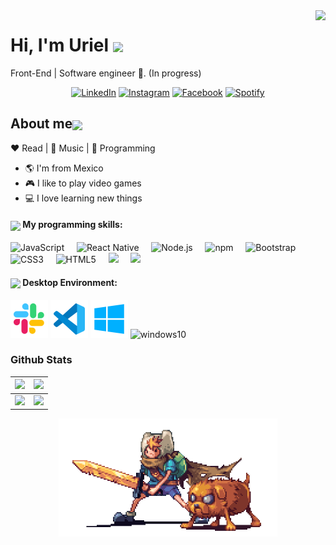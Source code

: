 <img align="right" src="https://media.giphy.com/media/H4DgojtuLT7slMWiq2/giphy.gif">


# Hi, I'm Uriel <img align="center" src="https://media.giphy.com/media/H7r5XcQccQvlXPwUOR/giphy.gif" width="100">
Front-End | Software engineer :robot:. (In progress)
<div align="center">
<a href="https://www.linkedin.com/in/no%C3%A9-uriel-alvarado-ram%C3%ADrez-4a8ab3252/" target="_blank"><img src="https://img.shields.io/badge/LinkedIn-%230077B5.svg?&style=flat-square&logo=linkedin&logoColor=white" alt="LinkedIn"></a>
<a href="https://www.instagram.com/urialv08_/?hl=es-la" target="_blank"><img src="https://img.shields.io/badge/Instagram-%23E4405F.svg?&style=flat-square&logo=instagram&logoColor=white" alt="Instagram"></a>
<a href="https://www.facebook.com/UrielAR08/" target="_blank"><img src="https://img.shields.io/badge/Facebook-%231877F2.svg?&style=flat-square&logo=facebook&logoColor=white" alt="Facebook"></a>
<a href="https://open.spotify.com/user/31x7ifb7s46ldfmx6yu5lfzhnoci?si=0cc8c374a5e548a8" target="_blank"><img src="https://img.shields.io/badge/Spotify-%231ED760.svg?&style=flat-square&logo=spotify&logoColor=white" alt="Spotify"></a>
</div>

## About me<img align="center" src="https://media.giphy.com/media/1fhj2FW0661V3Nb2Me/giphy.gif" width="50"> 

:heart: Read | :black_heart: Music | :blue_heart: Programming

- :earth_americas: I'm from Mexico
- :video_game: I like to play video games
- :computer: I love learning new things


#### <img align="center" src="https://media.giphy.com/media/QssGEmpkyEOhBCb7e1/giphy.gif" width="25">  My programming skills:

![JavaScript](https://img.icons8.com/color/48/000000/javascript.png) &nbsp;&nbsp;&nbsp;
![React Native](https://img.icons8.com/color/48/000000/react-native.png) &nbsp;&nbsp;&nbsp;
![Node.js](https://img.icons8.com/color/48/000000/nodejs.png) &nbsp;&nbsp;&nbsp;
![npm](https://img.icons8.com/color/48/000000/npm.png) &nbsp;&nbsp;&nbsp;
![Bootstrap](https://img.icons8.com/color/48/000000/bootstrap.png) &nbsp;&nbsp;&nbsp;
![CSS3](https://img.icons8.com/color/48/000000/css3.png) &nbsp;&nbsp;&nbsp;
![HTML5](https://img.icons8.com/color/48/000000/html-5.png) &nbsp;&nbsp;&nbsp;
<img src="https://laravel.com/img/logomark.min.svg" width="5%"> &nbsp;&nbsp;&nbsp;
<img src="https://upload.wikimedia.org/wikipedia/commons/thumb/2/27/PHP-logo.svg/2560px-PHP-logo.svg.png" width="6%"> &nbsp;&nbsp;&nbsp;


#### <img align="center" src="https://media.giphy.com/media/QssGEmpkyEOhBCb7e1/giphy.gif" width="25">  Desktop Environment:
<p align="left">
  <img style="margin: auto;" src="https://raw.githubusercontent.com/sachinverma53121/sachinverma53121/master/icons/slack.png" alt=slack width="60" height="60"/>
  <img style="margin: auto;" src="https://raw.githubusercontent.com/sachinverma53121/sachinverma53121/master/icons/vsc.png" alt=vs width="60" height="60"/>
  <img style="margin: auto;" src="https://raw.githubusercontent.com/sachinverma53121/sachinverma53121/master/icons/win10.png" alt=windows10 width="60" height="60"/>
  <img style="margin: auto;" src="https://upload.wikimedia.org/wikipedia/commons/thumb/a/ae/Github-desktop-logo-symbol.svg/1024px-Github-desktop-logo-symbol.svg.png" alt=windows10 width="60" height="60"/>
</p>

### Github Stats

|![][gh-stats-widget] | ![][streak-widget]                  |
| :-----------------: | :---------------------------------: |
|![][mul-widget]      | [![][spotify-widget]][spotify-link] |

[spotify-link]: https://open.spotify.com/track/48Zzcl2ifQpsVu1PHwnqKy
[gh-stats-widget]: https://github-readme-stats-git-masterrstaa-rickstaa.vercel.app/api?username=UrielAlv08&count_private=true&theme=radical&show_icons=1&utm_source=23b26
[streak-widget]: https://github-readme-streak-stats.herokuapp.com?user=UrielAlv08&theme=radical&card_width=360&date_format=d.m.y&utm_source=h2b3m26
[mul-widget]: https://github-readme-stats-git-masterrstaa-rickstaa.vercel.app/api/top-langs/?username=UrielAlv08&layout=compact&card_width=417&show_icons=true&show_icons=true&theme=radical&utm_source=23bm26
[spotify-widget]: https://spotify-recently-played-readme.vercel.app/api?user=31x7ifb7s46ldfmx6yu5lfzhnoci&count=2

<p align="center">
  <img src="https://github.com/selimdoyranli/selimdoyranli/blob/master/preview.gif" width="350" />
</p>
